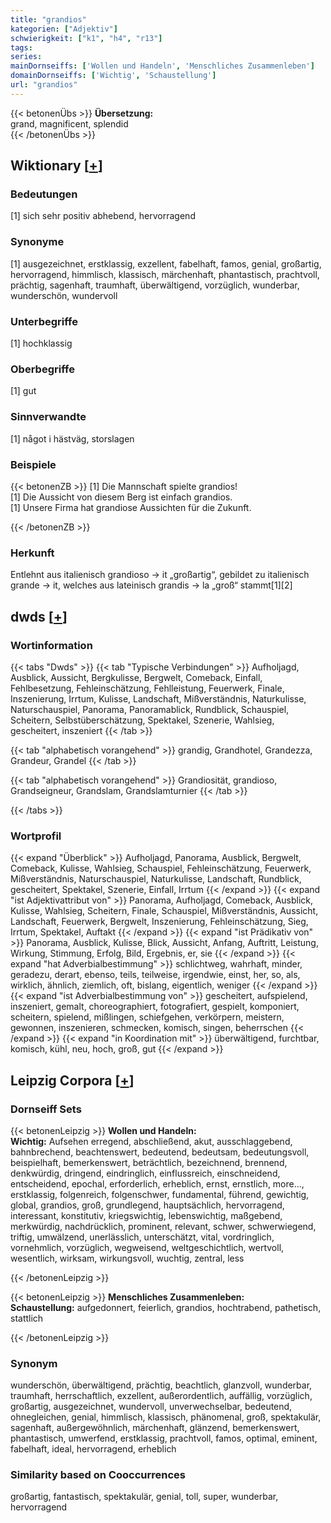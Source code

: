 ```yaml
---
title: "grandios"
kategorien: ["Adjektiv"]
schwierigkeit: ["k1", "h4", "r13"]
tags:
series:
mainDornseiffs: ['Wollen und Handeln', 'Menschliches Zusammenleben']
domainDornseiffs: ['Wichtig', 'Schaustellung']
url: "grandios"
---
```


{{< betonenÜbs >}}
**Übersetzung:**  
grand, magnificent, splendid  
{{< /betonenÜbs >}}

## Wiktionary [[+](https://de.wiktionary.org/wiki/grandios)]

### Bedeutungen
[1] sich sehr positiv abhebend, hervorragend  

### Synonyme
[1] ausgezeichnet, erstklassig, exzellent, fabelhaft, famos, genial, großartig, hervorragend, himmlisch, klassisch, märchenhaft, phantastisch, prachtvoll, prächtig, sagenhaft, traumhaft, überwältigend, vorzüglich, wunderbar, wunderschön, wundervoll  

### Unterbegriffe
[1] hochklassig  

### Oberbegriffe
[1] gut  

### Sinnverwandte
[1] något i hästväg, storslagen  

### Beispiele
{{< betonenZB >}}
[1] Die Mannschaft spielte grandios!  
[1] Die Aussicht von diesem Berg ist einfach grandios.  
[1] Unsere Firma hat grandiose Aussichten für die Zukunft.  

{{< /betonenZB >}}
### Herkunft
Entlehnt aus italienisch grandioso → it „großartig“, gebildet zu italienisch grande → it, welches aus lateinisch grandis → la „groß“ stammt[1][2]  



## dwds [[+](https://www.dwds.de/wb/grandios)]

### Wortinformation
{{< tabs "Dwds" >}}
{{< tab "Typische Verbindungen" >}}
Aufholjagd, Ausblick, Aussicht, Bergkulisse, Bergwelt, Comeback, Einfall, Fehlbesetzung, Fehleinschätzung, Fehlleistung, Feuerwerk, Finale, Inszenierung, Irrtum, Kulisse, Landschaft, Mißverständnis, Naturkulisse, Naturschauspiel, Panorama, Panoramablick, Rundblick, Schauspiel, Scheitern, Selbstüberschätzung, Spektakel, Szenerie, Wahlsieg, gescheitert, inszeniert
{{< /tab >}}

{{< tab "alphabetisch vorangehend" >}}
grandig, Grandhotel, Grandezza, Grandeur, Grandel
{{< /tab >}}

{{< tab "alphabetisch vorangehend" >}}
Grandiosität, grandioso, Grandseigneur, Grandslam, Grandslamturnier
{{< /tab >}}

{{< /tabs >}}

### Wortprofil
{{< expand "Überblick" >}} Aufholjagd, Panorama, Ausblick, Bergwelt, Comeback, Kulisse, Wahlsieg, Schauspiel, Fehleinschätzung, Feuerwerk, Mißverständnis, Naturschauspiel, Naturkulisse, Landschaft, Rundblick, gescheitert, Spektakel, Szenerie, Einfall, Irrtum {{< /expand >}}
{{< expand "ist Adjektivattribut von" >}} Panorama, Aufholjagd, Comeback, Ausblick, Kulisse, Wahlsieg, Scheitern, Finale, Schauspiel, Mißverständnis, Aussicht, Landschaft, Feuerwerk, Bergwelt, Inszenierung, Fehleinschätzung, Sieg, Irrtum, Spektakel, Auftakt {{< /expand >}}
{{< expand "ist Prädikativ von" >}} Panorama, Ausblick, Kulisse, Blick, Aussicht, Anfang, Auftritt, Leistung, Wirkung, Stimmung, Erfolg, Bild, Ergebnis, er, sie {{< /expand >}}
{{< expand "hat Adverbialbestimmung" >}} schlichtweg, wahrhaft, minder, geradezu, derart, ebenso, teils, teilweise, irgendwie, einst, her, so, als, wirklich, ähnlich, ziemlich, oft, bislang, eigentlich, weniger {{< /expand >}}
{{< expand "ist Adverbialbestimmung von" >}} gescheitert, aufspielend, inszeniert, gemalt, choreographiert, fotografiert, gespielt, komponiert, scheitern, spielend, mißlingen, schiefgehen, verkörpern, meistern, gewonnen, inszenieren, schmecken, komisch, singen, beherrschen {{< /expand >}}
{{< expand "in Koordination mit" >}} überwältigend, furchtbar, komisch, kühl, neu, hoch, groß, gut {{< /expand >}}

## Leipzig Corpora [[+](https://corpora.uni-leipzig.de/en/res?word=grandios&corpusId=deu_newscrawl-public_2018)]

### Dornseiff Sets
{{< betonenLeipzig >}}
**Wollen und Handeln:**  
**Wichtig:** Aufsehen erregend, abschließend, akut, ausschlaggebend, bahnbrechend, beachtenswert, bedeutend, bedeutsam, bedeutungsvoll, beispielhaft, bemerkenswert, beträchtlich, bezeichnend, brennend, denkwürdig, dringend, eindringlich, einflussreich, einschneidend, entscheidend, epochal, erforderlich, erheblich, ernst, ernstlich, more..., erstklassig, folgenreich, folgenschwer, fundamental, führend, gewichtig, global, grandios, groß, grundlegend, hauptsächlich, hervorragend, interessant, konstitutiv, kriegswichtig, lebenswichtig, maßgebend, merkwürdig, nachdrücklich, prominent, relevant, schwer, schwerwiegend, triftig, umwälzend, unerlässlich, unterschätzt, vital, vordringlich, vornehmlich, vorzüglich, wegweisend, weltgeschichtlich, wertvoll, wesentlich, wirksam, wirkungsvoll, wuchtig, zentral, less  

{{< /betonenLeipzig >}}


{{< betonenLeipzig >}}
**Menschliches Zusammenleben:**  
**Schaustellung:** aufgedonnert, feierlich, grandios, hochtrabend, pathetisch, stattlich  

{{< /betonenLeipzig >}}

### Synonym
wunderschön, überwältigend, prächtig, beachtlich, glanzvoll, wunderbar, traumhaft, herrschaftlich, exzellent, außerordentlich, auffällig, vorzüglich, großartig, ausgezeichnet, wundervoll, unverwechselbar, bedeutend, ohnegleichen, genial, himmlisch, klassisch, phänomenal, groß, spektakulär, sagenhaft, außergewöhnlich, märchenhaft, glänzend, bemerkenswert, phantastisch, umwerfend, erstklassig, prachtvoll, famos, optimal, eminent, fabelhaft, ideal, hervorragend, erheblich


### Similarity based on Cooccurrences
großartig, fantastisch, spektakulär, genial, toll, super, wunderbar, hervorragend

